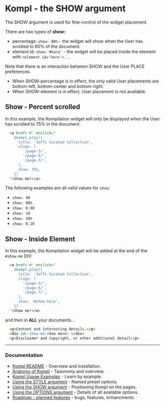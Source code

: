 # Kompl - the SHOW argument

The SHOW argument is used for fine-control of the widget placement.

There are two types of **show:**:
* percentage: `show: 80%` - the widget will show when the User has scrolled to 80% of the document.
* element id: `show:'#here'` - the widget will be placed inside the element with `<element id='here'>...`

Note that there is an interaction between SHOW and the User PLACE preferences.
* When SHOW-percentage is in effect, the only valid User placements are bottom-left, bottom-center and bottom-right.
* When SHOW-element is in effect, User placement is not available.

## Show - Percent scrolled

In this example, the Kompilation widget will only be displayed when the User has scrolled to 75% in the document.

```html
  <a href='#' onclick="
    $kompl.play({
      title: 'Jeffs Curated Collection',
      slugs: [
        '/page-3/',
        '/page-5/',
        '/page-7/',
      ],
      show: 75%,
    })
  ">Show me!</a>
```

The following examples are all valid values for `show`:
* `show: 90`
* `show: 90%`
* `show: 0.90`
* `show: 10`
* `show: 10%`
* `show: 0.10`


## Show - Inside Element

In this example, the Kompilation widget will be added at the end of the `#show-me` DIV:

```html
  <a href='#' onclick="
    $kompl.play({
      title: 'Jeffs Curated Collection',
      slugs: [
        '/page-3/',
        '/page-5/',
        '/page-7/',
      ],
      show: '#show-here',
    })
  ">Show me!</a>
```
and then in **ALL** your documents...
```html
  <p>Content and interesting details.</p>
  <div id='show-me'>See more: </div>
  <p>Disclaimer and Copyright, or other additional detail</p>
```

---

### Documentation

* [Kompl README](../README.md) - Overview and installation.
* [Anatomy of Kompl](widget-anatomy.md) - Taxonomy and overview.
* [Kompl Usage Examples](example-usage.md) - Learn by example.
* [Using the STYLE argument](example-style.md) - Named preset options.
* [Using the SHOW argument](example-show.md) - Positioning Kompl on the pages.
* [Using the OPTIONS argument](example-options.md) - Details of all available options.
* [Roadmap - planned features](widget-roadmap.md) - bugs, features, enhancments.
